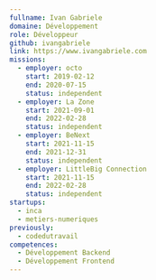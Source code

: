 ```yaml
---
fullname: Ivan Gabriele
domaine: Développement
role: Développeur
github: ivangabriele
link: https://www.ivangabriele.com
missions:
  - employer: octo
    start: 2019-02-12
    end: 2020-07-15
    status: independent
  - employer: La Zone
    start: 2021-09-01
    end: 2022-02-28
    status: independent
  - employer: BeNext
    start: 2021-11-15
    end: 2021-12-31
    status: independent
  - employer: LittleBig Connection
    start: 2021-11-15
    end: 2022-02-28
    status: independent
startups:
  - inca
  - metiers-numeriques
previously:
  - codedutravail
competences:
  - Développement Backend
  - Développement Frontend
---
```

